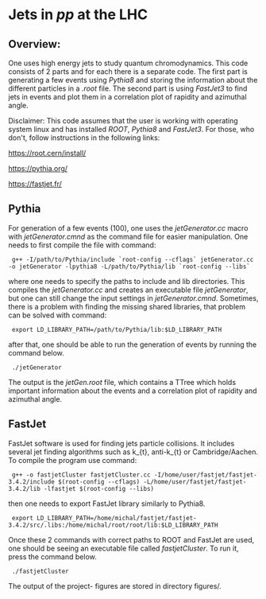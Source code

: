 # Jets in *pp* at the LHC

## Overview:

One uses high energy jets to study quantum chromodynamics. This code consists of 2 parts and for each there is a separate code. The first part is generating a few events using *Pythia8* and storing the information about the different particles in a *.root* file. The second part is using *FastJet3* to find jets in events and plot them in a correlation plot of rapidity and azimuthal angle. 

Disclaimer: This code assumes that the user is working with operating system linux and has installed *ROOT*, *Pythia8* and *FastJet3*. For those, who don't, follow instructions in the following links:

https://root.cern/install/

https://pythia.org/

https://fastjet.fr/

## Pythia
For generation of a few events (100), one uses the *jetGenerator.cc* macro with *jetGenerator.cmnd* as the command file for easier manipulation. One needs to first compile the file with command:

<pre><code> g++ -I/path/to/Pythia/include `root-config --cflags` jetGenerator.cc -o jetGenerator -lpythia8 -L/path/to/Pythia/lib `root-config --libs` </pre></code>

where one needs to specify the paths to include and lib directories. This compiles the *jetGenerator.cc* and creates an executable file *jetGenerator*, but one can still change the input settings in *jetGenerator.cmnd*. Sometimes, there is a problem with finding the missing shared libraries, that problem can be solved with command:

<pre><code> export LD_LIBRARY_PATH=/path/to/Pythia/lib:$LD_LIBRARY_PATH </pre></code>

after that, one should be able to run the generation of events by running the command below.

<pre><code> ./jetGenerator </pre></code>

The output is the *jetGen.root* file, which contains a TTree which holds important information about the events and a correlation plot of rapidity and azimuthal angle. 

## FastJet
FastJet software is used for finding jets particle collisions. It includes several jet finding algorithms such as k_{t}, anti-k_{t} or Cambridge/Aachen. To compile the program use command:

<pre><code> g++ -o fastjetCluster fastjetCluster.cc -I/home/user/fastjet/fastjet-3.4.2/include $(root-config --cflags) -L/home/user/fastjet/fastjet-3.4.2/lib -lfastjet $(root-config --libs) </pre></code>

then one needs to export FastJet library similarly to Pythia8.

<pre><code> export LD_LIBRARY_PATH=/home/michal/fastjet/fastjet-3.4.2/src/.libs:/home/michal/root/root/lib:$LD_LIBRARY_PATH </pre></code>

Once these 2 commands with correct paths to ROOT and FastJet are used, one should be seeing an executable file called *fastjetCluster*. To run it, press the command below.

<pre><code> ./fastjetCluster </pre></code>

The output of the project- figures are stored in directory figures/.
